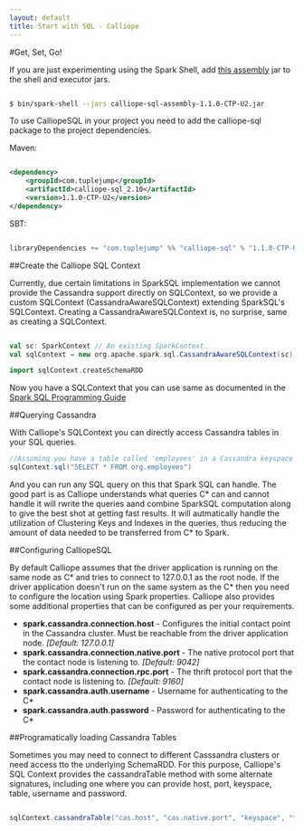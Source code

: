 ```yaml
---
layout: default
title: Start with SQL - Calliope
---
```

#Get, Set, Go!

If you are just experimenting using the Spark Shell, add [this assembly](http://downloads.tuplejump.com/calliope-sql-assembly-1.1.0-CTP-U2.jar) jar to the shell and executor jars.

```sh

$ bin/spark-shell --jars calliope-sql-assembly-1.1.0-CTP-U2.jar

```

To use CalliopeSQL in your project you need to add the calliope-sql package to the project dependencies. 

Maven: 
```xml

<dependency>
    <groupId>com.tuplejump</groupId>
    <artifactId>calliope-sql_2.10</artifactId>
    <version>1.1.0-CTP-U2</version>
</dependency>

```

SBT:
```scala

libraryDependencies += "com.tuplejump" %% "calliope-sql" % "1.1.0-CTP-U2"

```


##Create the Calliope SQL Context

Currently, due certain limitations in SparkSQL implementation we cannot provide the Cassandra support directly on SQLContext, so we provide a custom SQLContext (CassandraAwareSQLContext) extending SparkSQL's SQLContext. Creating a CassandraAwareSQLContext is, no surprise, same as creating a SQLContext.

```scala

val sc: SparkContext // An existing SparkContext.
val sqlContext = new org.apache.spark.sql.CassandraAwareSQLContext(sc)

import sqlContext.createSchemaRDD

```

Now you have a SQLContext that you can use same as documented in the [Spark SQL Programming Guide](https://spark.apache.org/docs/latest/sql-programming-guide.html)

##Querying Cassandra

With Calliope's SQLContext you can directly access Cassandra tables in your SQL queries. 

```scala
//Assuming you have a table called 'employees' in a Cassandra keyspace 'org'
sqlContext.sql("SELECT * FROM org.employees")

```

And you can run any SQL query on this that Spark SQL can handle. The good part is as Calliope understands what queries C\* can and cannot handle it will rwrite the queries aand combine SparkSQL computation along to give the best shot at getting fast results. It will autmatically handle the utilization of Clustering Keys and Indexes in the queries, thus reducing the amount of data needed to be transferred from C\* to Spark.

##Configuring CalliopeSQL

By default Calliope assumes that the driver application is running on the same node as C\* and tries to connect to 127.0.0.1 as the root node. If the driver application doesn't run on the same system as the C\* then you need to configure the location using Spark properties. Calliope also provides some additional properties that can be configured as per your requirements.

* __spark.cassandra.connection.host__ - Configures the initial contact point in the Cassandra cluster. Must be reachable from the driver application node. _[Default: 127.0.0.1]_
* __spark.cassandra.connection.native.port__ - The native protocol port that the contact node is listening to. _[Default: 9042]_
* __spark.cassandra.connection.rpc.port__ - The thrift protocol port that the contact node is listening to. _[Default: 9160]_
* __spark.cassandra.auth.username__ - Username for authenticating to the C\* 
* __spark.cassandra.auth.password__ - Password for authenticating to the C\* 

##Programatically loading Cassandra Tables

Sometimes you may need to connect to different Casssandra clusters or need access tto the underlying SchemaRDD. For this purpose, Calliope's SQL Context provides the cassandraTable method with some alternate signatures, including one where you can provide host, port, keyspace, table, username and password.

```scala

sqlContext.cassandraTable("cas.host", "cas.native.port", "keyspace", "table", "username", "password")

```

